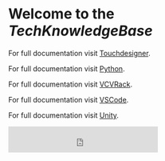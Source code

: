# Welcome to the *TechKnowledgeBase*

For full documentation visit [Touchdesigner](./topics/TouchDesigner/TouchDesigner.md).


For full documentation visit [Python](./topics/Python/index.md).

For full documentation visit [VCVRack](./topics/VCVRack/index.md).

For full documentation visit [VSCode](./topics/VSCode/index.md).

For full documentation visit [Unity](./topics/Unity/index.md).

<iframe src="https://embeds.beehiiv.com/0ab65b8f-52f8-42da-b9bd-369d93cfa498?slim=true" data-test-id="beehiiv-embed" height="52" frameborder="0" scrolling="no" style="margin: 0; border-radius: 0px !important; background-color: transparent;"></iframe>

